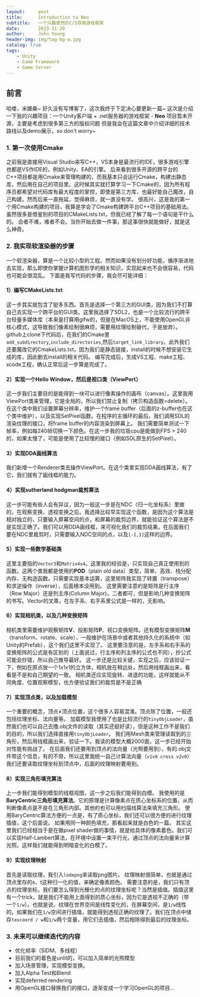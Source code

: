 ```yaml
---
layout:     post
title:      Introduction to Neo
subtitle:   一个兴趣使然的C/S双端游戏框架
date:       2023-11-20
author:     John Young
header-img: img/tag-bg-o.jpg
catalog: true
tags:
    - Unity
    - Game Framework
    - Game Server
---
```


## 前言
哈喽，米娜桑~
好久没有写博客了，这次我终于下定决心要更新一篇~
这次是介绍一下我的兴趣项目：一个Unity客户端 + \.net服务器的游戏框架 - **Neo**
项目暂未开源，主要是考虑到很多第三方的版权问题
但是我会在这篇文章中介绍详细的技术路线以及demo展示，so don't worry~

### 1. 第一次使用Cmake
之前我是直接用Visual Studio来写C++，VS本身是最流行的IDE，很多游戏引擎也都是VS作IDE的，例如Unity、EA的引擎。
后来看到很多开源的跨平台的C++项目都是用Cmake来管理构建的，而我基本只会运行Cmake，构建出静态库，然后用在自己的项目里。这时候其实就打算学习一下Cmake的，因为所有程序员都希望对代码库有最大程度的掌控，即使是第三方库，也最好能自己魔改，自己构建。然而后来一直拖延，觉得麻烦，就一直没有学。
很高兴，这是我的第一个用Cmake构建的项目，我算是学会了Cmake构建跨平台C++项目的基础用法。虽然很多是借鉴别的项目的CMakeLists.txt，但我已经了解了每一个语句是干什么的。
会者不难，难者不会。当你开始去做一件事，那这事很快就能做好，就是这么神奇。

### 2. 我实现软渲染器的步骤
一个软渲染器，算是一个比较小型的工程。然而如果没有划分好功能，循序渐进地去实现，那么即使你掌握计算机图形学的相关知识，实现起来也不会很容易，代码也可能会很混乱。
下面是我写代码的步骤，我会尽可能详细：

#### 1）编写CMakeLists.txt
这一步其实就包含了挺多东西。首先是选择一个第三方的GUI类，因为我们不打算自己去实现一个跨平台的GUI类。这里我选择了SDL2，也是一个比较流行的跨平台轻量多媒体库（本来是打算用glfw的，但是在MacOS上，不能使用OpenGL非核心模式，这导致我们像素绘制很麻烦，需要用纹理绘制替代，于是放弃）。github上clone下代码后，在我们的Cmake里`add_subdirectory`,`include_directories`,然后`target_link_library`。此外我们还要魔改它的CmakeLists.txt，因为我们是静态链接，install的时候不想安装它生成的库，因此删去install的相关代码。
编写完成后，生成VS工程、make工程、xcode工程，确认正常后这一步算是完成了。

#### 2）实现一个Hello Window，然后是视口类（ViewPort）
这一步我们主要目的是能得到一块可以进行像素操作的画布（canvas）。这里我用ViewPort类来管理，它是全局的，所以我们禁止复制（拷贝构造函数=delete）。在这个类中我们设置屏幕分辨率，维护一个frame buffer（后面的z-buffer也在这个类中维护），以及实现SetPixel函数。在程序的主循环的最后，我们调用SDL的渲染纹理的接口，将frame buffer的内容渲染到屏幕上。
我们需要简单测试一下帧率，例如每240帧切换一下颜色。在这一步我的垃圾cpu是能做到FPS > 240的，如果太慢了，可能是使用了比较慢的接口（例如SDL原生的SetPixel）。

#### 3）实现DDA画线算法
我们新增一个Renderer类去操作ViewPort。在这个类里实现DDA画线算法，有了它，我们就有了画线框的能力。

#### 4）实现sutherland hodgman裁剪算法
这一步可能有些人会有异议，因为一般这一步是在NDC（归一化坐标系）里做的，在观察变换、透视变换之后。我选择比较早实现这个函数，是因为这个算法是相对独立的，只要输入屏幕空间的点，和屏幕的裁剪边界，就能验证这个算法是不是实现正确了。我们可以用DDA画线框，来可视化我们的裁剪结果。在后面我们要在NDC里裁剪时，只需要输入NDC空间的点，以及`[-1,1]`这样的边界。

#### 5）实现一些数学基础类
这里主要指的`Vector3`和`Matrix4x4`。这里我的经验是，只实现自己真正使用到的函数。这两个类我都是使用的**POD**（plain old data）类型，简单、高效、栈分配内存、无构造函数。只需要实现基本运算，这里矩阵我实现了转置（transpose）和求逆操作（inverse），后面根本没用到。
这里需要注意的是矩阵是行主序（Row Major）还是列主序(Column Major)，二者都可，但是影响几种变换矩阵的书写。Vector的叉乘，在左手系、右手系里公式是一样的，无影响。

#### 6）实现相机类，以及几种变换矩阵
相机类里需要维护观察矩阵**V**、投影矩阵**P**、视口变换矩阵。还有模型变换矩阵**M**（transform、rotate、scale），一般维护在场景中或者其他持久化的系统中（如Unity的Prefab），这个我们这里不实现了。
这里要注意的是，左手系和右手系的变换矩阵的公式是有区别的（上面说过，行主序和列主序的公式也不同），抄公式可能会抄错，所以自己推导最好。
这一步还是比较关键，实现之后，应该验证一下，例如在原点放一个1x1x1的立方体，相机放在稍远处，然后用线框画出来，看看是不是和自己期望的一致。
相机类还应实现旋转、进退的功能，这样就能从不同角度、位置观察模型，也方便验证我们的裁剪是不是正确

#### 7）实现顶点类，以及加载模型
一个重要的概念，顶点≠顶点位置，这个很多人容易混淆。顶点除了位置，一般还包括纹理坐标、法向量等。
加载模型我使用了也是比较流行的`tinyObjLoader`，虽然我们也可以自己去撸.obj文件的读取（其实还挺好读），但是这种工作不是我们的目的，所以我们选择直接用`tinyObjLoader`。
我们用Mesh类来管理读取到的三角形，然后用线框画出来，验证一下。我读的模型大概2000面，这一步已经开始对性能有挑战了。
在后面我们还要用到顶点的法向量（光照要用到），有的.obj文件带这个信息，有的不带，所以这里我统一自己计算法向量（`v1v0 cross v2v0`）
我们还要读取纹理坐标到顶点中，后面的纹理映射要用到。

#### 8）实现三角形填充算法
上一步我们能得到模型的线框视图，这一步之后我们能得到白模。
我使用的是**BaryCentric三角形填充算法**。它的原理是计算像素点在质心坐标系的位置，从而判断像素点是不是在三角形内部。其他的也可以用扫描线算法来填充三角形。
使用BaryCentric算法方便的一点是，有了质心坐标，我们还可以很方便的进行纹理插值，这个后面说。
如果用同一种颜色填充，那看起来就是白色的一篇。
其实这里我们已经相当于是在做pixel shader做的事情，就是给具体的像素着色。我们可以实现Half-Lambert算法，在环境中设置一束平行光，通过顶点的法向量来计算光照。这样我们就能得到明暗变化的白模了。

#### 9）实现纹理映射
首先是读取纹理，我引入`lodepng`来读取png图片。
纹理映射很简单，也就是通过顶点里存的s、t这种归一化的值，来确定像素颜色。
需要注意的是，我们只有顶点的纹理坐标，我们要怎么得到光栅化的点的纹理坐标呢？当然是插值。插值这里有一个trick，就是我们不能用上面得到的质心坐标，因为它是透视不正确的（带一个`1/w`）。也就是说，纹理在世界空间是线性变化的，在屏幕空间，是`1/w`线性的。如果我们在`1/w`空间进行插值，就能得到透视正确的纹理了。我们在顶点中储存`texcoord / w`和`1/w`两个变量，用它们去插值，然后相除得到最后的纹理坐标。

### 3. 未来可以继续迭代的内容
* 优化帧率（SIDM、多线程）
* 目前我们的着色是unlit的，可以加入简单的光照模型
* 加入场景管理，实现模型变换。
* 加入Alpha Test和Blend
* 实现deferred rendering
* 用OpenGL接口替换我们的接口，逐渐变成一个学习OpenGL的项目...